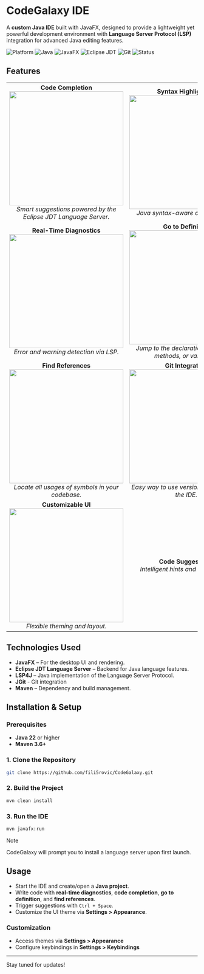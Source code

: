 # CodeGalaxy IDE

A **custom Java IDE** built with JavaFX, designed to provide a lightweight yet powerful development environment with **Language Server Protocol (LSP)** integration for advanced Java editing features.

![Platform](https://img.shields.io/badge/Platform-Windows%20%7C%20macOS%20%7C%20Linux-lightgrey)
![Java](https://img.shields.io/badge/Java-22+-ED8B00?logo=openjdk&logoColor=white)
![JavaFX](https://img.shields.io/badge/JavaFX-Powered-FF6C37?logo=java&logoColor=white)
![Eclipse JDT](https://img.shields.io/badge/Eclipse_JDT-LSP-2C2255?logo=eclipse&logoColor=white)
![Git](https://img.shields.io/badge/Git-Integration-F05032?logo=git&logoColor=white)
![Status](https://img.shields.io/badge/Status-Active%20Development-brightgreen)

## Features
<table>
  <tr>
    <td align="center">
      <strong>Code Completion</strong><br>
      <img src="https://github.com/user-attachments/assets/945d95bd-36d5-458b-a011-694bb321ea2e" width="300"><br>
      <em>Smart suggestions powered by the Eclipse JDT Language Server.</em>
    </td>
    <td align="center">
      <strong>Syntax Highlighting</strong><br>
      <img src="https://github.com/user-attachments/assets/38658734-511e-4e3a-b652-d0cc78125760" width="300"><br>
      <em>Java syntax-aware code coloring.</em>
    </td>
  </tr>
  <tr>
    <td align="center">
      <strong>Real-Time Diagnostics</strong><br>
      <img src="https://github.com/user-attachments/assets/31853920-d1b0-4ad7-8e54-9cfeb6419b5a" width="300"><br>
      <em>Error and warning detection via LSP.</em>
    </td>
    <td align="center">
      <strong>Go to Definition</strong><br>
      <img src="https://github.com/user-attachments/assets/ad22be34-ebcd-4fe5-ace7-91fa2306bfa0" width="300"><br>
      <em>Jump to the declaration of classes, methods, or variables.</em>
    </td>
  </tr>
  <tr>
    <td align="center">
      <strong>Find References</strong><br>
      <img src="https://github.com/user-attachments/assets/f9998925-9ee8-413e-ab6d-fd275b30d0fa" width="300"><br>
      <em>Locate all usages of symbols in your codebase.</em>
    </td>
    <td align="center">
      <strong>Git Integration</strong><br>
      <img src="https://github.com/user-attachments/assets/a4dfd035-853e-42f4-bc47-214dbbea52c5" width="300"><br>
      <em>Easy way to use version control within the IDE.</em>
    </td>
  </tr>
  <tr>
    <td align="center">
      <strong>Customizable UI</strong><br>
      <img src="https://github.com/user-attachments/assets/abbfbc59-83f1-480b-92c2-6fb953332b05" width="300"><br>
      <em>Flexible theming and layout.</em>
    </td>
    <td align="center">
      <strong>Code Suggestions</strong><br>
      <em>Intelligent hints and quick-fixes.</em>
    </td>
  </tr>
  
</table>

## Technologies Used

- **JavaFX** – For the desktop UI and rendering.
- **Eclipse JDT Language Server** – Backend for Java language features.
- **LSP4J** – Java implementation of the Language Server Protocol.
- **JGit** - Git integration
- **Maven** – Dependency and build management.

## Installation & Setup

### Prerequisites

- **Java 22** or higher
- **Maven 3.6+**

### 1. Clone the Repository
```sh
git clone https://github.com/fili5rovic/CodeGalaxy.git
```

### 2. Build the Project
```sh
mvn clean install
```

### 3. Run the IDE
```sh
mvn javafx:run
```

> [!NOTE]
> CodeGalaxy will prompt you to install a language server upon first launch.

## Usage

- Start the IDE and create/open a **Java project**.
- Write code with **real-time diagnostics**, **code completion**, **go to definition**, and **find references**.
- Trigger suggestions with `Ctrl + Space`.
- Customize the UI theme via **Settings > Appearance**.

### Customization
- Access themes via **Settings > Appearance**
- Configure keybindings in **Settings > Keybindings**
---

Stay tuned for updates!

